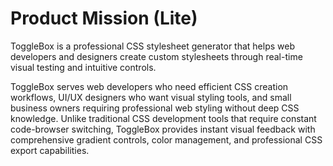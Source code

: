 # Product Mission (Lite)

ToggleBox is a professional CSS stylesheet generator that helps web developers and designers create custom stylesheets through real-time visual testing and intuitive controls.

ToggleBox serves web developers who need efficient CSS creation workflows, UI/UX designers who want visual styling tools, and small business owners requiring professional web styling without deep CSS knowledge. Unlike traditional CSS development tools that require constant code-browser switching, ToggleBox provides instant visual feedback with comprehensive gradient controls, color management, and professional CSS export capabilities.